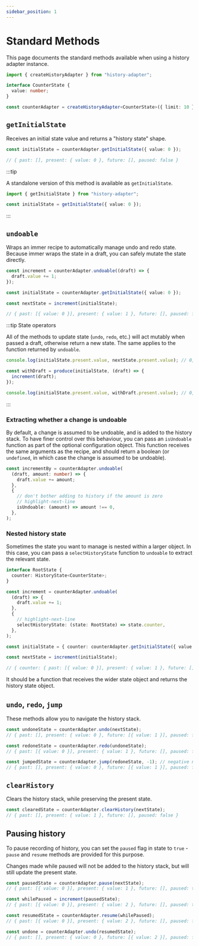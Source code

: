 ```yaml
---
sidebar_position: 1
---
```


# Standard Methods

This page documents the standard methods available when using a history adapter instance.

```ts
import { createHistoryAdapter } from "history-adapter";

interface CounterState {
  value: number;
}

const counterAdapter = createHistoryAdapter<CounterState>({ limit: 10 });
```

## `getInitialState`

Receives an initial state value and returns a "history state" shape.

```ts
const initialState = counterAdapter.getInitialState({ value: 0 });

// { past: [], present: { value: 0 }, future: [], paused: false }
```

:::tip

A standalone version of this method is available as `getInitialState`.

```ts
import { getInitialState } from "history-adapter";

const initialState = getInitialState({ value: 0 });
```

:::

## `undoable`

Wraps an immer recipe to automatically manage undo and redo state. Because immer wraps the state in a draft, you can safely mutate the state directly.

```ts
const increment = counterAdapter.undoable((draft) => {
  draft.value += 1;
});

const initialState = counterAdapter.getInitialState({ value: 0 });

const nextState = increment(initialState);

// { past: [{ value: 0 }], present: { value: 1 }, future: [], paused: false }
```

:::tip State operators

All of the methods to update state (`undo`, `redo`, etc.) will act mutably when passed a draft, otherwise return a new state. The same applies to the function returned by `undoable`.

```ts
console.log(initialState.present.value, nextState.present.value); // 0, 1

const withDraft = produce(initialState, (draft) => {
  increment(draft);
});

console.log(initialState.present.value, withDraft.present.value); // 0, 1
```

:::

### Extracting whether a change is undoable

By default, a change is assumed to be undoable, and is added to the history stack. To have finer control over this behaviour, you can pass an `isUndoable` function as part of the optional configuration object. This function receives the same arguments as the recipe, and should return a boolean (or `undefined`, in which case the change is assumed to be undoable).

```ts
const incrementBy = counterAdapter.undoable(
  (draft, amount: number) => {
    draft.value += amount;
  },
  {
    // don't bother adding to history if the amount is zero
    // highlight-next-line
    isUndoable: (amount) => amount !== 0,
  },
);
```

### Nested history state

Sometimes the state you want to manage is nested within a larger object. In this case, you can pass a `selectHistoryState` function to `undoable` to extract the relevant state.

```ts
interface RootState {
  counter: HistoryState<CounterState>;
}

const increment = counterAdapter.undoable(
  (draft) => {
    draft.value += 1;
  },
  {
    // highlight-next-line
    selectHistoryState: (state: RootState) => state.counter,
  },
);

const initialState = { counter: counterAdapter.getInitialState({ value: 0 }) };

const nextState = increment(initialState);

// { counter: { past: [{ value: 0 }], present: { value: 1 }, future: [], paused: false } }
```

It should be a function that receives the wider state object and returns the history state object.

## `undo`, `redo`, `jump`

These methods allow you to navigate the history stack.

```ts
const undoneState = counterAdapter.undo(nextState);
// { past: [], present: { value: 0 }, future: [{ value: 1 }], paused: false }

const redoneState = counterAdapter.redo(undoneState);
// { past: [{ value: 0 }], present: { value: 1 }, future: [], paused: false }

const jumpedState = counterAdapter.jump(redoneState, -1); // negative numbers move back, positive move forward
// { past: [], present: { value: 0 }, future: [{ value: 1 }], paused: false }
```

## `clearHistory`

Clears the history stack, while preserving the present state.

```ts
const clearedState = counterAdapter.clearHistory(nextState);
// { past: [], present: { value: 1 }, future: [], paused: false }
```

## Pausing history

To pause recording of history, you can set the `paused` flag in state to `true` - `pause` and `resume` methods are provided for this purpose.

Changes made while paused will not be added to the history stack, but will still update the present state.

```ts
const pausedState = counterAdapter.pause(nextState);
// { past: [{ value: 0 }], present: { value: 1 }, future: [], paused: true }

const whilePaused = increment(pausedState);
// { past: [{ value: 0 }], present: { value: 2 }, future: [], paused: true }

const resumedState = counterAdapter.resume(whilePaused);
// { past: [{ value: 0 }], present: { value: 2 }, future: [], paused: false }

const undone = counterAdapter.undo(resumedState);
// { past: [], present: { value: 0 }, future: [{ value: 2 }], paused: false }
```
